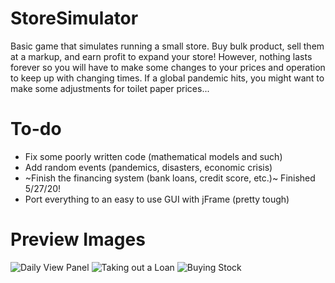 # StoreSimulator
Basic game that simulates running a small store. Buy bulk product, sell them at a markup, and earn profit to expand your store! However, nothing lasts forever so you will have to make some changes to your prices and operation to keep up with changing times. If a global pandemic hits, you might want to make some adjustments for toilet paper prices...

# To-do
* Fix some poorly written code (mathematical models and such)
* Add random events (pandemics, disasters, economic crisis)
* ~Finish the financing system (bank loans, credit score, etc.)~ Finished 5/27/20!
* Port everything to an easy to use GUI with jFrame (pretty tough)

# Preview Images
![Daily View Panel](https://imgur.com/m6GaZTu)
![Taking out a Loan](https://imgur.com/BZyklUk)
![Buying Stock](https://imgur.com/zGXJ75j)
